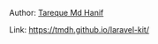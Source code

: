 Author: [Tareque Md Hanif](People/Tareque%20Md%20Hanif.md)

Link: https://tmdh.github.io/laravel-kit/